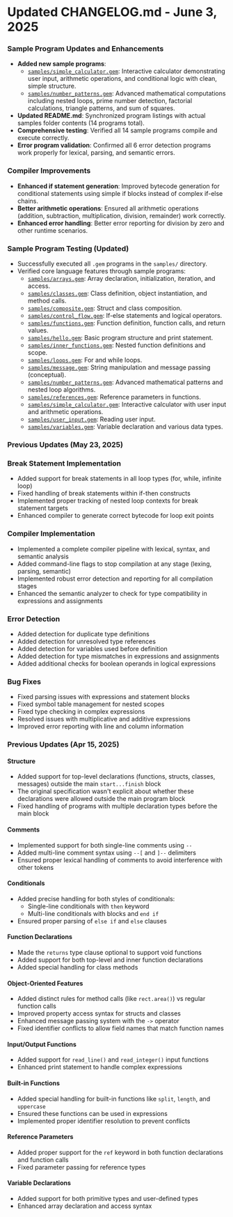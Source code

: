 # Updated CHANGELOG.md - June 3, 2025

### Sample Program Updates and Enhancements
- **Added new sample programs**:
  - [`samples/simple_calculator.gem`](samples/simple_calculator.gem): Interactive calculator demonstrating user input, arithmetic operations, and conditional logic with clean, simple structure.
  - [`samples/number_patterns.gem`](samples/number_patterns.gem): Advanced mathematical computations including nested loops, prime number detection, factorial calculations, triangle patterns, and sum of squares.
- **Updated README.md**: Synchronized program listings with actual samples folder contents (14 programs total).
- **Comprehensive testing**: Verified all 14 sample programs compile and execute correctly.
- **Error program validation**: Confirmed all 6 error detection programs work properly for lexical, parsing, and semantic errors.

### Compiler Improvements
- **Enhanced if statement generation**: Improved bytecode generation for conditional statements using simple if blocks instead of complex if-else chains.
- **Better arithmetic operations**: Ensured all arithmetic operations (addition, subtraction, multiplication, division, remainder) work correctly.
- **Enhanced error handling**: Better error reporting for division by zero and other runtime scenarios.

### Sample Program Testing (Updated)
- Successfully executed all `.gem` programs in the `samples/` directory.
- Verified core language features through sample programs:
    - [`samples/arrays.gem`](samples/arrays.gem): Array declaration, initialization, iteration, and access.
    - [`samples/classes.gem`](samples/classes.gem): Class definition, object instantiation, and method calls.
    - [`samples/composite.gem`](samples/composite.gem): Struct and class composition.
    - [`samples/control_flow.gem`](samples/control_flow.gem): If-else statements and logical operators.
    - [`samples/functions.gem`](samples/functions.gem): Function definition, function calls, and return values.
    - [`samples/hello.gem`](samples/hello.gem): Basic program structure and print statement.
    - [`samples/inner_functions.gem`](samples/inner_functions.gem): Nested function definitions and scope.
    - [`samples/loops.gem`](samples/loops.gem): For and while loops.
    - [`samples/message.gem`](samples/message.gem): String manipulation and message passing (conceptual).
    - [`samples/number_patterns.gem`](samples/number_patterns.gem): Advanced mathematical patterns and nested loop algorithms.
    - [`samples/references.gem`](samples/references.gem): Reference parameters in functions.
    - [`samples/simple_calculator.gem`](samples/simple_calculator.gem): Interactive calculator with user input and arithmetic operations.
    - [`samples/user_input.gem`](samples/user_input.gem): Reading user input.
    - [`samples/variables.gem`](samples/variables.gem): Variable declaration and various data types.

### Previous Updates (May 23, 2025)

### Break Statement Implementation
- Added support for break statements in all loop types (for, while, infinite loop)
- Fixed handling of break statements within if-then constructs
- Implemented proper tracking of nested loop contexts for break statement targets
- Enhanced compiler to generate correct bytecode for loop exit points

### Compiler Implementation
- Implemented a complete compiler pipeline with lexical, syntax, and semantic analysis
- Added command-line flags to stop compilation at any stage (lexing, parsing, semantic)
- Implemented robust error detection and reporting for all compilation stages
- Enhanced the semantic analyzer to check for type compatibility in expressions and assignments

### Error Detection
- Added detection for duplicate type definitions
- Added detection for unresolved type references
- Added detection for variables used before definition
- Added detection for type mismatches in expressions and assignments
- Added additional checks for boolean operands in logical expressions

### Bug Fixes
- Fixed parsing issues with expressions and statement blocks
- Fixed symbol table management for nested scopes
- Fixed type checking in complex expressions
- Resolved issues with multiplicative and additive expressions
- Improved error reporting with line and column information

### Previous Updates (Apr 15, 2025)

#### Structure
- Added support for top-level declarations (functions, structs, classes, messages) outside the main `start...finish` block
- The original specification wasn't explicit about whether these declarations were allowed outside the main program block
- Fixed handling of programs with multiple declaration types before the main block

#### Comments
- Implemented support for both single-line comments using `--`
- Added multi-line comment syntax using `--[` and `]--` delimiters
- Ensured proper lexical handling of comments to avoid interference with other tokens

#### Conditionals
- Added precise handling for both styles of conditionals:
  - Single-line conditionals with `then` keyword
  - Multi-line conditionals with blocks and `end if`
- Ensured proper parsing of `else if` and `else` clauses

#### Function Declarations
- Made the `returns` type clause optional to support void functions
- Added support for both top-level and inner function declarations
- Added special handling for class methods

#### Object-Oriented Features
- Added distinct rules for method calls (like `rect.area()`) vs regular function calls
- Improved property access syntax for structs and classes
- Enhanced message passing system with the `->` operator
- Fixed identifier conflicts to allow field names that match function names

#### Input/Output Functions
- Added support for `read_line()` and `read_integer()` input functions
- Enhanced print statement to handle complex expressions

#### Built-in Functions
- Added special handling for built-in functions like `split`, `length`, and `uppercase`
- Ensured these functions can be used in expressions
- Implemented proper identifier resolution to prevent conflicts

#### Reference Parameters
- Added proper support for the `ref` keyword in both function declarations and function calls
- Fixed parameter passing for reference types

#### Variable Declarations
- Added support for both primitive types and user-defined types
- Enhanced array declaration and access syntax